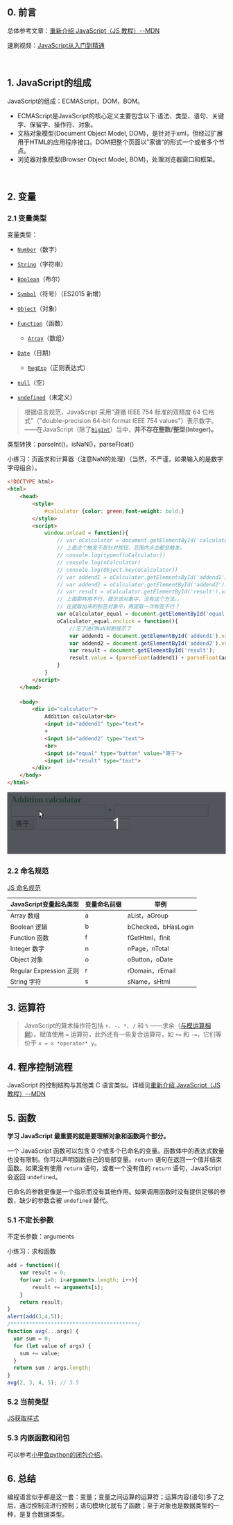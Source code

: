 ## 0. 前言

总体参考文章：[重新介绍 JavaScript（JS 教程）--MDN](https://developer.mozilla.org/zh-CN/docs/Web/JavaScript/A_re-introduction_to_JavaScript)

速刷视频：[JavaScript从入门到精通](https://www.bilibili.com/video/BV1LW411Q7qV?p=6)

<br>

## 1. JavaScript的组成

JavaScript的组成：ECMAScript，DOM，BOM。

* ECMAScript是JavaScript的核心定义主要包含以下:语法、类型、语句、关键字、保留字、操作符、对象。
* 文档对象模型(Document Object Model,  DOM)，是针对于xml，但经过扩展用于HTML的应用程序接口。DOM把整个页面以”家谱“的形式一个或者多个节点。
* 浏览器对象模型(Browser Object Model, BOM)，处理浏览器窗口和框架。

<br>

## 2. 变量

### 2.1 变量类型

变量类型：

- [`Number`](https://developer.mozilla.org/zh-CN/docs/Web/JavaScript/Reference/Global_Objects/Number)（数字）

- [`String`](https://developer.mozilla.org/zh-CN/docs/Web/JavaScript/Reference/String)（字符串）

- [`Boolean`](https://developer.mozilla.org/zh-CN/docs/Web/JavaScript/Reference/Boolean)（布尔）

- [`Symbol`](https://developer.mozilla.org/zh-CN/docs/Web/JavaScript/Reference/Global_Objects/Symbol)（符号）（ES2015 新增）

- [`Object`](https://developer.mozilla.org/zh-CN/docs/Web/JavaScript/Reference/Global_Objects/Object)（对象）  
- [`Function`](https://developer.mozilla.org/zh-CN/docs/Web/JavaScript/Reference/Function)（函数）
  - [`Array`](https://developer.mozilla.org/zh-CN/docs/Web/JavaScript/Reference/Array)（数组）
- [`Date`](https://developer.mozilla.org/zh-CN/docs/Web/JavaScript/Reference/Date)（日期）
  - [`RegExp`](https://developer.mozilla.org/zh-CN/docs/Web/JavaScript/Reference/RegExp)（正则表达式）
  
- [`null`](https://developer.mozilla.org/zh-CN/docs/Web/JavaScript/Reference/Global_Objects/null)（空）

- [`undefined`](https://developer.mozilla.org/zh-CN/docs/Web/JavaScript/Reference/Global_Objects/undefined)（未定义）

> 根据语言规范，JavaScript 采用“遵循 IEEE 754 标准的双精度 64 位格式”（"double-precision 64-bit format IEEE 754 values"）表示数字。——在JavaScript（除了[`BigInt`](https://developer.mozilla.org/zh-CN/docs/Web/JavaScript/Reference/Global_Objects/BigInt)）当中，**并不存在整数/整型(Integer)。**

类型转换：parseInt()，isNaN()，parseFloat()

小练习：页面求和计算器（注意NaN的处理）（当然，不严谨，如果输入的是数字字母组合）。

```html
<!DOCTYPE html>
<html>
    <head>
        <style>
            #calculator {color: green;font-weight: bold;}
        </style>
        <script>
            window.onload = function(){
                // var oCalculator = document.getElementById('calculator');
                // 上面这个触发不是针对按钮，范围内点击都会触发。
                // console.log(typeof(oCalculator))
                // console.log(oCalculator)
                // console.log(Object.key(oCalculator))
                // var addend1 = oCalculator.getElementsById('addend1').value;
                // var addend2 = oCalculator.getElementById('addend2').value;
                // var result = oCalculator.getElementById('result').value;
                // 上面那样用不行，提示该对象中，没有这个方法。。
                // 在提取出来的标签对象中，再提取一次标签不行？
                var oCalculator_equal = document.getElementById('equal');
                oCalculator_equal.onclick = function(){
                    //忘了进行NaN判断提示了
                    var addend1 = document.getElementById('addend1').value;
                    var addend2 = document.getElementById('addend2').value;
                    var result = document.getElementById('result');
                    result.value = (parseFloat(addend1) + parseFloat(addend2));
                }
            }
        </script>
    </head>

    <body>
        <div id="calculator">
            Addition calculator<br>
            <input id="addend1" type="text">
            +
            <input id="addend2" type="text">
            <br>
            <input id="equal" type="button" value="等于">
            <input id="result" type="text">
        </div>
    </body>
</html>
```

![计算器](3.1JavaScript基础.assets/计算器.gif)



### 2.2 命名规范

[JS 命名规范](https://www.w3cschool.cn/ezrjc/ezrjc-vnwz25v0.html)

| JavaScript变量起名类型  | 变量命名前缀 | 举例                |
| ----------------------- | ------------ | ------------------- |
| Array 数组              | a            | aList，aGroup       |
| Boolean 逻辑            | b            | bChecked，bHasLogin |
| Function 函数           | f            | fGetHtml，fInit     |
| Integer 数字            | n            | nPage，nTotal       |
| Object 对象             | o            | oButton，oDate      |
| Regular Expression 正则 | r            | rDomain，rEmail     |
| String 字符             | s            | sName，sHtml        |

## 3. 运算符

> JavaScript的算术操作符包括 `+`、`-`、`*`、`/` 和 `%` ——求余（[与模运算相同](https://developer.mozilla.org/zh-CN/docs/Web/JavaScript/Reference/Operators/Arithmetic_Operators#求余_())）。赋值使用 `=` 运算符，此外还有一些复合运算符，如 `+=` 和 `-=`，它们等价于 `x = x *operator* y`。

## 4. 程序控制流程

JavaScript 的控制结构与其他类 C 语言类似。详细见[重新介绍 JavaScript（JS 教程）--MDN](https://developer.mozilla.org/zh-CN/docs/Web/JavaScript/A_re-introduction_to_JavaScript)

## 5. 函数

**学习 JavaScript 最重要的就是要理解对象和函数两个部分。** 

一个 JavaScript 函数可以包含 0 个或多个已命名的变量。函数体中的表达式数量也没有限制。你可以声明函数自己的局部变量。`return` 语句在返回一个值并结束函数。如果没有使用 `return` 语句，或者一个没有值的 `return` 语句，JavaScript 会返回 `undefined`。

已命名的参数更像是一个指示而没有其他作用。如果调用函数时没有提供足够的参数，缺少的参数会被 `undefined` 替代。



### 5.1 不定长参数

不定长参数：arguments  

小练习：求和函数

```javascript
add = function(){
    var result = 0;
    for(var i=0; i<arguments.length; i++){
        result += arguments[i];
    }
    return result;
}
alert(add(3,4,5));
/*****************************************/
function avg(...args) {
  var sum = 0;
  for (let value of args) {
    sum += value;
  }
  return sum / args.length;
}
avg(2, 3, 4, 5); // 3.5
```



### 5.2 当前类型

[JS获取样式](https://www.cnblogs.com/luoxuw/p/11471117.html)



### 5.3 内嵌函数和闭包

可以参考[小甲鱼python的闭包介绍](https://www.bilibili.com/video/BV1AW411i7G8?from=search&seid=9671816314338181222)。



## 6. 总结

编程语言似乎都是这一套：变量；变量之间运算的运算符；运算内容(语句)多了之后，通过控制流进行控制；语句模块化就有了函数；至于对象也是数据类型的一种，是复合数据类型。